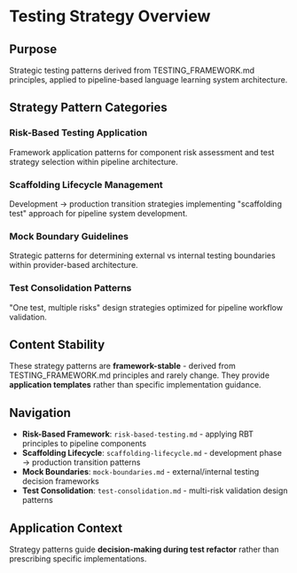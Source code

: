 # Testing Strategy Overview

## Purpose
Strategic testing patterns derived from TESTING_FRAMEWORK.md principles, applied to pipeline-based language learning system architecture.

## Strategy Pattern Categories

### Risk-Based Testing Application
Framework application patterns for component risk assessment and test strategy selection within pipeline architecture.

### Scaffolding Lifecycle Management
Development → production transition strategies implementing "scaffolding test" approach for pipeline system development.

### Mock Boundary Guidelines
Strategic patterns for determining external vs internal testing boundaries within provider-based architecture.

### Test Consolidation Patterns
"One test, multiple risks" design strategies optimized for pipeline workflow validation.

## Content Stability

These strategy patterns are **framework-stable** - derived from TESTING_FRAMEWORK.md principles and rarely change. They provide **application templates** rather than specific implementation guidance.

## Navigation
- **Risk-Based Framework**: `risk-based-testing.md` - applying RBT principles to pipeline components
- **Scaffolding Lifecycle**: `scaffolding-lifecycle.md` - development phase → production transition patterns
- **Mock Boundaries**: `mock-boundaries.md` - external/internal testing decision frameworks
- **Test Consolidation**: `test-consolidation.md` - multi-risk validation design patterns

## Application Context
Strategy patterns guide **decision-making during test refactor** rather than prescribing specific implementations.
